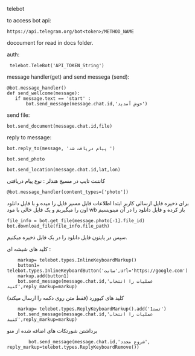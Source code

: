 
telebot


to access bot api:
````
https://api.telegram.org/bot<token>/METHOD_NAME
````

docoument for read in docs folder.

 auth:
````
 telebot.TeleBot('API_TOKEN_String')
````
 message handler(get) and send messega (send):
 ````
 @bot.message_handler()
def send_wellcome(message):
    if message.text == 'start' :
        bot.send_message(message.chat.id,'خوش آمدید')
````
send file:
````
bot.send_document(message.chat.id,file)
````
reply to message:
````
bot.reply_to(message, 'پیام دریافت شد ')
````


````
bot.send_photo
````
````
bot.send_location(message.chat.id,lat,lon)
````
کانتنت تایپ در مسیج هندلر : نوع پیام دریافتی 
````
@bot.message_handler(content_types=['photo'])
````
برای ذخیره فایل ارسالی کاربر ابتدا اطلاعات فایل مسیر فایل را میده و با فایل دانلود اون را میگیریم و یک فایل خالی با مود wb باز کرده و فایل دانلود را در آن مینویسیم
````
file_info = bot.get_file(message.photo[-1].file_id)
bot.download_file(file_info.file_path)
````
سپس در پایتون فایل دانلود را در یک فایل ذخیره میکنیم.


کلید های شیشه ای :
````
    markup= telebot.types.InlineKeyboardMarkup()
    button1= telebot.types.InlineKeyboardButton('سایت',url='https://google.com')
    markup.add(button1)
    bot.send_message(message.chat.id,'عملیات را انتخاب کنید',reply_markup=markup)
````
 

کلید های کیوورد
(فقط متن روی دکمه را ارسال میکند)
````
    markup= telebot.types.ReplyKeyboardMarkup().add('تست1')
    bot.send_message(message.chat.id,'عملیات را انتخاب کنید',reply_markup=markup)
````


برداشتن شورتکات های اضافه شده از منو
````
        bot.send_message(message.chat.id,'شروع مجدد', reply_markup=telebot.types.ReplyKeyboardRemove())
````

